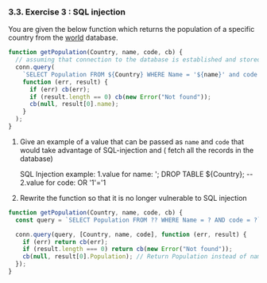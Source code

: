 ### 3.3. Exercise 3 : SQL injection

You are given the below function which returns the population of a specific country from the [world](../Week2/world.sql)
database.

```js
function getPopulation(Country, name, code, cb) {
  // assuming that connection to the database is established and stored as conn
  conn.query(
    `SELECT Population FROM ${Country} WHERE Name = '${name}' and code = '${code}'`,
    function (err, result) {
      if (err) cb(err);
      if (result.length == 0) cb(new Error("Not found"));
      cb(null, result[0].name);
    }
  );
}
```

1. Give an example of a value that can be passed as `name` and `code` that would take advantage of SQL-injection and (
   fetch all the records in the database)

    SQL Injection example:
        1.value for name: '; DROP TABLE ${Country}; --
        2.value for code: OR '1'='1

2. Rewrite the function so that it is no longer vulnerable to SQL injection
```js
function getPopulation(Country, name, code, cb) {
  const query = `SELECT Population FROM ?? WHERE Name = ? AND code = ?`;

  conn.query(query, [Country, name, code], function (err, result) {
    if (err) return cb(err);
    if (result.length === 0) return cb(new Error("Not found"));
    cb(null, result[0].Population); // Return Population instead of name
  });
}    
```